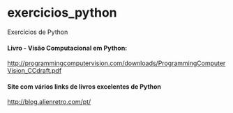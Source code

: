 # exercicios_python
Exercícios de Python
#### Livro - Visão Computacional em Python: 
  http://programmingcomputervision.com/downloads/ProgrammingComputerVision_CCdraft.pdf

#### Site com vários links de livros excelentes de Python
  http://blog.alienretro.com/pt/

